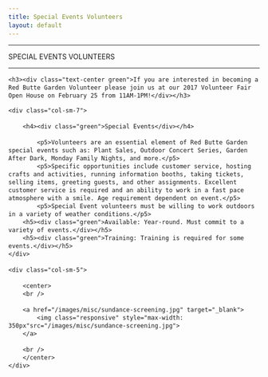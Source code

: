 ```yaml
---
title: Special Events Volunteers
layout: default
---
```


<div class="eventdivide">
	<hr>
		<div class="grid-header">SPECIAL EVENTS VOLUNTEERS</div>		
	<hr>
</div>

	<h3><div class="text-center green">If you are interested in becoming a Red Butte Garden Volunteer please join us at our 2017 Volunteer Fair Open House on February 25 from 11AM-1PM!</div></h3>

<div class="row-fluid">

	<div class="col-sm-7">
		
		<h4><div class="green">Special Events</div></h4>
		
			<p5>Volunteers are an essential element of Red Butte Garden special events such as: Plant Sales, Outdoor Concert Series, Garden After Dark, Monday Family Nights, and more.</p5>
			<p5>Specific opportunities include customer service, hosting crafts and activities, running information booths, taking tickets, selling items, greeting guests, and other assignments. Excellent customer service is required and an ability to work in a fast pace atmosphere with a smile. Age requirement dependent on event.</p5>
			<p5>Special Event volunteers must be willing to work outdoors in a variety of weather conditions.</p5>
		<h5><div class="green">Available: Year-round. Must commit to a variety of events.</div></h5>
		<h5><div class="green">Training: Training is required for some events.</div></h5>
	</div>
		
	<div class="col-sm-5">
	
		<center>
		<br />
		
		<a href="/images/misc/sundance-screening.jpg" target="_blank">	
			<img class="responsive" style="max-width: 350px"src="/images/misc/sundance-screening.jpg">
		</a>
		
		<br />
		</center>				        
	</div>	
</div>




